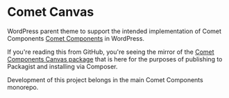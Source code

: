 # Comet Canvas

WordPress parent theme to support the intended implementation of Comet Components [Comet Components](https://cometcomponents.io) in WordPress.

If you're reading this from GitHub, you're seeing the mirror of the [Comet Components Canvas package](https://github.com/doubleedesign/comet-components/tree/master/packages/comet-canvas) that is here for the purposes of publishing to Packagist and installing via Composer.

Development of this project belongs in the main Comet Components monorepo.
